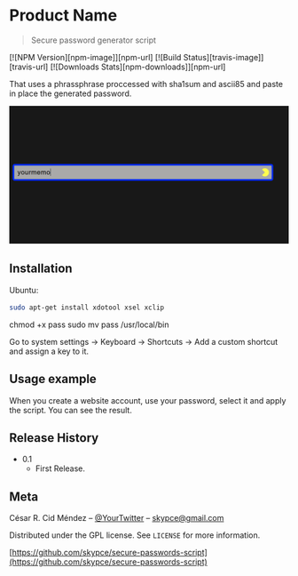 # Product Name
> Secure password generator script

[![NPM Version][npm-image]][npm-url]
[![Build Status][travis-image]][travis-url]
[![Downloads Stats][npm-downloads]][npm-url]

That uses a phrassphrase proccessed with sha1sum and ascii85 and paste in place the generated password.

![](header.gif)

## Installation

Ubuntu:

```sh
sudo apt-get install xdotool xsel xclip
```
chmod +x pass
sudo mv pass /usr/local/bin

Go to system settings -> Keyboard -> Shortcuts -> Add a custom shortcut and assign a key to it.

## Usage example

When you create a website account, use your password, select it and apply the script. You can see the result.

## Release History

* 0.1
    * First Release.

## Meta

César R. Cid Méndez – [@YourTwitter](https://twitter.com/skypce) – skypce@gmail.com

Distributed under the GPL license. See ``LICENSE`` for more information.

[https://github.com/skypce/secure-passwords-script](https://github.com/skypce/secure-passwords-script)

